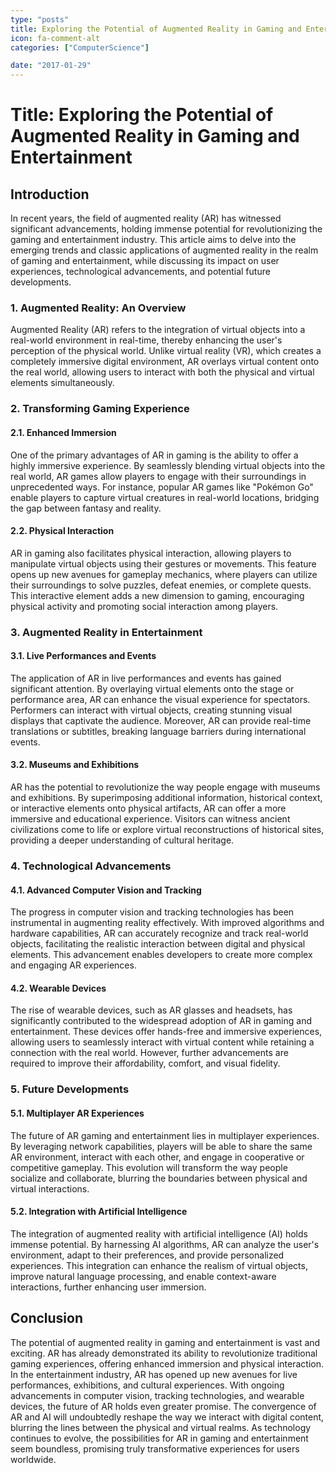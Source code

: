 ```yaml
---
type: "posts"
title: Exploring the Potential of Augmented Reality in Gaming and Entertainment
icon: fa-comment-alt
categories: ["ComputerScience"]

date: "2017-01-29"
---
```




# Title: Exploring the Potential of Augmented Reality in Gaming and Entertainment

## Introduction

In recent years, the field of augmented reality (AR) has witnessed significant advancements, holding immense potential for revolutionizing the gaming and entertainment industry. This article aims to delve into the emerging trends and classic applications of augmented reality in the realm of gaming and entertainment, while discussing its impact on user experiences, technological advancements, and potential future developments.

### 1. Augmented Reality: An Overview

Augmented Reality (AR) refers to the integration of virtual objects into a real-world environment in real-time, thereby enhancing the user's perception of the physical world. Unlike virtual reality (VR), which creates a completely immersive digital environment, AR overlays virtual content onto the real world, allowing users to interact with both the physical and virtual elements simultaneously.

### 2. Transforming Gaming Experience

#### 2.1. Enhanced Immersion

One of the primary advantages of AR in gaming is the ability to offer a highly immersive experience. By seamlessly blending virtual objects into the real world, AR games allow players to engage with their surroundings in unprecedented ways. For instance, popular AR games like "Pokémon Go" enable players to capture virtual creatures in real-world locations, bridging the gap between fantasy and reality.

#### 2.2. Physical Interaction

AR in gaming also facilitates physical interaction, allowing players to manipulate virtual objects using their gestures or movements. This feature opens up new avenues for gameplay mechanics, where players can utilize their surroundings to solve puzzles, defeat enemies, or complete quests. This interactive element adds a new dimension to gaming, encouraging physical activity and promoting social interaction among players.

### 3. Augmented Reality in Entertainment

#### 3.1. Live Performances and Events

The application of AR in live performances and events has gained significant attention. By overlaying virtual elements onto the stage or performance area, AR can enhance the visual experience for spectators. Performers can interact with virtual objects, creating stunning visual displays that captivate the audience. Moreover, AR can provide real-time translations or subtitles, breaking language barriers during international events.

#### 3.2. Museums and Exhibitions

AR has the potential to revolutionize the way people engage with museums and exhibitions. By superimposing additional information, historical context, or interactive elements onto physical artifacts, AR can offer a more immersive and educational experience. Visitors can witness ancient civilizations come to life or explore virtual reconstructions of historical sites, providing a deeper understanding of cultural heritage.

### 4. Technological Advancements

#### 4.1. Advanced Computer Vision and Tracking

The progress in computer vision and tracking technologies has been instrumental in augmenting reality effectively. With improved algorithms and hardware capabilities, AR can accurately recognize and track real-world objects, facilitating the realistic interaction between digital and physical elements. This advancement enables developers to create more complex and engaging AR experiences.

#### 4.2. Wearable Devices

The rise of wearable devices, such as AR glasses and headsets, has significantly contributed to the widespread adoption of AR in gaming and entertainment. These devices offer hands-free and immersive experiences, allowing users to seamlessly interact with virtual content while retaining a connection with the real world. However, further advancements are required to improve their affordability, comfort, and visual fidelity.

### 5. Future Developments

#### 5.1. Multiplayer AR Experiences

The future of AR gaming and entertainment lies in multiplayer experiences. By leveraging network capabilities, players will be able to share the same AR environment, interact with each other, and engage in cooperative or competitive gameplay. This evolution will transform the way people socialize and collaborate, blurring the boundaries between physical and virtual interactions.

#### 5.2. Integration with Artificial Intelligence

The integration of augmented reality with artificial intelligence (AI) holds immense potential. By harnessing AI algorithms, AR can analyze the user's environment, adapt to their preferences, and provide personalized experiences. This integration can enhance the realism of virtual objects, improve natural language processing, and enable context-aware interactions, further enhancing user immersion.

## Conclusion

The potential of augmented reality in gaming and entertainment is vast and exciting. AR has already demonstrated its ability to revolutionize traditional gaming experiences, offering enhanced immersion and physical interaction. In the entertainment industry, AR has opened up new avenues for live performances, exhibitions, and cultural experiences. With ongoing advancements in computer vision, tracking technologies, and wearable devices, the future of AR holds even greater promise. The convergence of AR and AI will undoubtedly reshape the way we interact with digital content, blurring the lines between the physical and virtual realms. As technology continues to evolve, the possibilities for AR in gaming and entertainment seem boundless, promising truly transformative experiences for users worldwide.